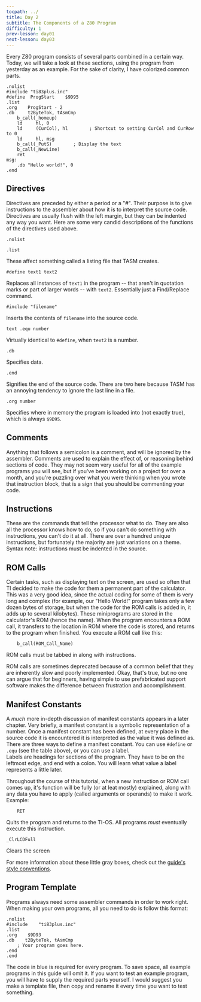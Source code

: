 ```yaml
---
tocpath: ../
title: Day 2
subtitle: The Components of a Z80 Program
difficulty: 1
prev-lesson: day01
next-lesson: day03
---
```


Every Z80 program consists of several parts combined in a certain way. Today,
we will take a look at these sections, using the program from yesterday as an
example. For the sake of clarity, I have colorized common parts.
    
```z80
.nolist
#include "ti83plus.inc"
#define  ProgStart    $9D95
.list
.org    ProgStart - 2
.db     t2ByteTok, tAsmCmp
    b_call(_homeup)
    ld     hl, 0
    ld     (CurCol), hl        ; Shortcut to setting CurCol and CurRow to 0
    ld     hl, msg
    b_call(_PutS)        ; Display the text
    b_call(_NewLine)
    ret
msg:
    .db "Hello world!", 0
.end
```
    
## Directives

Directives are preceded by either a period or a "#". Their purpose is to give
instructions to the assembler about how it is to interpret the source code.
Directives are usually flush with the left margin, but they can be indented any way
you want. Here are some very candid descriptions of the functions of the
directives used above.

```z80
.nolist  

.list
```

These affect something called a listing file that TASM creates.

```z80
#define text1 text2
```

Replaces all instances of `text1` in the program -- that aren't in quotation
marks or part of larger words -- with `text2`. Essentially just a Find/Replace
command.

```z80
#include "filename"
```

Inserts the contents of `filename` into the source code.

```z80
text .equ number
```

Virtually identical to `#define`, when `text2` is a number.

```z80
.db
```

Specifies data.

```z80
.end
```

Signifies the end of the source code. There are two here because TASM has an
annoying tendency to ignore the last line in a file.

```z80
.org number
```

Specifies where in memory the program is loaded into (not exactly true), which
is always `$9D95`.

## Comments

Anything that follows a semicolon is a comment, and will be ignored by the
assembler. Comments are used to explain the effect of, or reasoning behind
sections of code. They may not seem very useful for all of the example programs
you will see, but if you've been working on a project for over a month, and you're
puzzling over what you were thinking when you wrote that instruction block, that is
a sign that you should be commenting your code.

## Instructions

These are the commands that tell the processor what to do. They are also all
the processor knows how to do, so if you can't do something with instructions,
you can't do it at all. There are over a hundred unique instructions, but
fortunately the majority are just variations on a theme. Syntax note:
instructions must be indented in the source.

## ROM Calls

Certain tasks, such as displaying text on the screen, are used so often that
TI decided to make the code for them a permanent part of the calculator. This
was a very good idea, since the actual coding for some of them is very long
and complex (for example, our "Hello World!" program takes only a few dozen
bytes of storage, but when the code for the ROM calls is added in, it adds up
to several kilobytes). These miniprograms are stored in the calculator's ROM
(hence the name). When the program encounters a ROM call, it transfers to the
location in ROM where the code is stored, and returns to the program when
finished. You execute a ROM call like this:

```z80
    b_call(ROM_Call_Name)
```

ROM calls must be tabbed in along with instructions.

ROM calls are sometimes deprecated because of a common belief that they are
inherently slow and poorly implemented. Okay, that's true, but no one can
argue that for beginners, having simple to use prefabricated support software
makes the difference between frustration and accomplishment.

## Manifest Constants

A _much_ more in-depth discussion of manifest constants appears in a later
chapter. Very briefly, a manifest constant is a symbolic representation of a
number. Once a manifest constant has been defined, at every place in the
source code it is encountered it is interpreted as the value it was defined
as. There are three ways to define a manifest constant. You can use `#define` or
`.equ` (see the table above), or you can use a label.  
Labels are headings for sections of the program. They have to be on the
leftmost edge, and end with a colon. You will learn what value a label
represents a little later.

Throughout the course of this tutorial, when a new instruction or ROM call
comes up, it's function will be fully (or at leat mostly) explained, along
with any data you have to apply (called arguments or operands) to make it
work. Example:

```z80
    RET
```

Quits the program and returns to the TI-OS. All programs _must_ eventually
execute this instruction.

```z80
_ClrLCDFull
```

Clears the screen

For more information about these little gray boxes, check out the [guide's
style conventions](../ref/format.html).

## Program Template

Programs always need some assembler commands in order to work right. When
making your own programs, all you need to do is follow this format:
    
```z80
.nolist
#include    "ti83plus.inc"
.list
.org    $9D93
.db    t2ByteTok, tAsmCmp
    ; Your program goes here.
.end
.end
```

The code in blue is required for every program. To save space, all example
programs in this guide will omit it. If you want to test an example program,
you will have to supply the required parts yourself. I would suggest you make
a template file, then copy and rename it every time you want to test
something.

